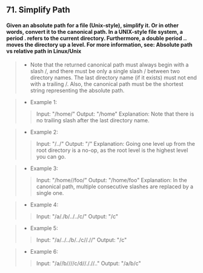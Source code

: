 ## 71. Simplify Path
#### Given an absolute path for a file (Unix-style), simplify it. Or in other words, convert it to the canonical path. In a UNIX-style file system, a period . refers to the current directory. Furthermore, a double period .. moves the directory up a level. For more information, see: Absolute path vs relative path in Linux/Unix

>* Note that the returned canonical path must always begin with a slash /, and there must be only a single slash / between two directory names. The last directory name (if it exists) must not end with a trailing /. Also, the canonical path must be the shortest string representing the absolute path.

>* Example 1:
>> Input: "/home/"
>> Output: "/home"
>> Explanation: Note that there is no trailing slash after the last directory name.

>* Example 2:
>> Input: "/../"
>> Output: "/"
>> Explanation: Going one level up from the root directory is a no-op, as the root level is the highest level you can go.

>* Example 3:
>> Input: "/home//foo/"
>> Output: "/home/foo"
>> Explanation: In the canonical path, multiple consecutive slashes are replaced by a single one.

>* Example 4:
>> Input: "/a/./b/../../c/"
>> Output: "/c"

>* Example 5:
>> Input: "/a/../../b/../c//.//"
>> Output: "/c"

>* Example 6:
>> Input: "/a//b////c/d//././/.."
>> Output: "/a/b/c"